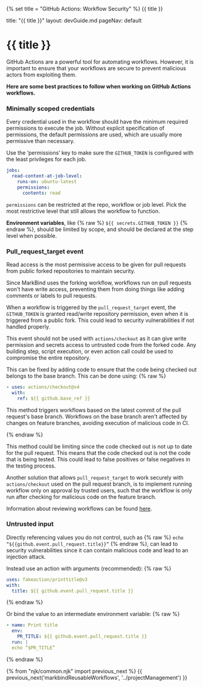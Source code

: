 {% set title = "GitHub Actions: Workflow Security" %}
<span id="title" class="d-none">{{ title }}</span>

<frontmatter>
  title: "{{ title }}"
  layout: devGuide.md
  pageNav: default
</frontmatter>

# {{ title }}

<div class="lead">

GitHub Actions are a powerful tool for automating workflows. However, it is important to ensure that your workflows are secure to prevent malicious actors from exploiting them.

**Here are some best practices to follow when working on GitHub Actions workflows.**

</div>

### Minimally scoped credentials
Every credential used in the workflow should have the minimum required permissions to execute the job. Without explicit specification of permissions, the default permissions are used, which are usually more permissive than necessary.

Use the ‘permissions’ key to make sure the `GITHUB_TOKEN` is configured with the least privileges for each job.

```yaml
jobs:
  read-content-at-job-level:
    runs-on: ubuntu-latest
    permissions:
      contents: read
```

<box type="tip" seamless>

`permissions` can be restricted at the repo, workflow or job level. Pick the most restrictive level that still allows the workflow to function.

</box>

**Environment variables**, like {% raw %} `${{ secrets.GITHUB_TOKEN }}` {% endraw %}, should be limited by scope, and should be declared at the step level when possible.

### Pull_request_target event
Read access is the most permissive access to be given for pull requests from public forked repositories to maintain security.

<box type="info" seamless>

Since MarkBind uses the forking workflow, workflows run on pull requests won't have write access, preventing them from doing things like adding comments or labels to pull requests.

</box>

When a workflow is triggered by the `pull_request_target` event, the `GITHUB_TOKEN` is granted read/write repository permission, even when it is triggered from a public fork. This could lead to security vulnerabilities if not handled properly.

This event should not be used with `actions/checkout` as it can give write permission and secrets access to untrusted code from the forked code. Any building step, script execution, or even action call could be used to compromise the entire repository.

This can be fixed by adding code to ensure that the code being checked out belongs to the base branch.
This can be done using:
{% raw %}
```yaml
- uses: actions/checkout@v4
  with:
    ref: ${{ github.base_ref }}
```

This method triggers workflows based on the latest commit of the pull request's base branch. Workflows on the base branch aren't affected by changes on feature branches, avoiding execution of malicious code in <tooltip content="Continuous Integration">CI</tooltip>.

<box type="warning" seamless>
{% endraw %}

This method could be limiting since the code checked out is not up to date for the pull request. This means that the code checked out is not the code that is being tested. This could lead to false positives or false negatives in the testing process.

</box>

Another solution that allows `pull_request_target` to work securely with `actions/checkout` used on the pull request branch, is to implement running workflow only on approval by trusted users, such that the workflow is only run after checking for malicious code on the feature branch.

Information about reviewing workflows can be found [here](https://docs.github.com/en/actions/managing-workflow-runs/reviewing-deployments).

### Untrusted input
Directly referencing values you do not control, such as {% raw %} `echo “${{github.event.pull_request.title}}”` {% endraw %}, can lead to security vulnerabilities since it can contain malicious code and lead to an injection attack.

Instead use an action with arguments (recommended):
{% raw %}
```yaml
uses: fakeaction/printtitle@v3 
with: 
  title: ${{ github.event.pull_request.title }}
```
{% endraw %}

Or bind the value to an intermediate environment variable:
{% raw %}
```yaml
- name: Print title
  env: 
    PR_TITLE: ${{ github.event.pull_request.title }}
  run: | 
  echo “$PR_TITLE”
```
{% endraw %}

{% from "njk/common.njk" import previous_next %}
{{ previous_next('markbindReusableWorkflows', '../projectManagement') }}